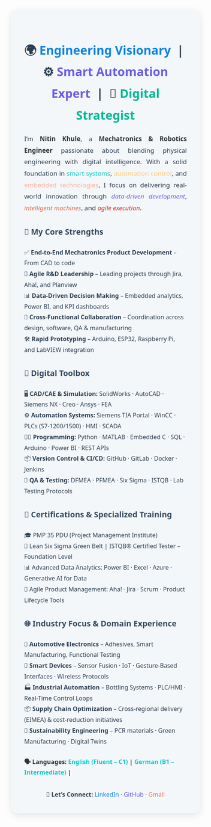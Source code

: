 <div style="font-family: 'Segoe UI', sans-serif; color: #2c3e50; background: #f4f7fa; padding: 35px; border-radius: 18px; box-shadow: 0 6px 20px rgba(0,0,0,0.1); max-width: 950px; margin: auto; line-height: 1.8;">

  <!-- Header Section -->
  <h2 style="font-size: 32px; text-align: center; margin-bottom: 20px;">
    🌍 <span style="color:#0984e3;">Engineering Visionary</span> &nbsp;|&nbsp;
    ⚙️ <span style="color:#6c5ce7;">Smart Automation Expert</span> &nbsp;|&nbsp;
    🧠 <span style="color:#00b894;">Digital Strategist</span>
  </h2>

  <!-- Introduction -->
  <p style="font-size: 17px; text-align: justify; margin-bottom: 25px;">
    I’m <strong style="color:#2d3436;">Nitin Khule</strong>, a <strong style="color:#2d3436;">Mechatronics & Robotics Engineer</strong> passionate about blending physical engineering with digital intelligence.
    With a solid foundation in <span style="color:#00cec9;">smart systems</span>, <span style="color:#fdcb6e;">automation control</span>, and <span style="color:#fab1a0;">embedded technologies</span>,
    I focus on delivering real-world innovation through <em style="color:#6c5ce7;">data-driven development</em>,
    <em style="color:#e17055;">intelligent machines</em>, and <em style="color:#d63031;">agile execution</em>.
  </p>

  <!-- Strengths -->
  <h3 style="color: #34495e; font-size: 21px;">🎯 My Core Strengths</h3>
  <ul style="list-style-type: none; padding-left: 0; font-size: 16px;">
    <li>✅ <strong>End-to-End Mechatronics Product Development</strong> – From CAD to code</li>
    <li>🧠 <strong>Agile R&D Leadership</strong> – Leading projects through Jira, Aha!, and Planview</li>
    <li>📊 <strong>Data-Driven Decision Making</strong> – Embedded analytics, Power BI, and KPI dashboards</li>
    <li>🤝 <strong>Cross-Functional Collaboration</strong> – Coordination across design, software, QA & manufacturing</li>
    <li>🛠️ <strong>Rapid Prototyping</strong> – Arduino, ESP32, Raspberry Pi, and LabVIEW integration</li>
  </ul>

  <!-- Tech Tools -->
  <h3 style="color: #34495e; font-size: 21px;">🧰 Digital Toolbox</h3>
  <ul style="list-style-type: none; padding-left: 0; font-size: 16px;">
    <li>🖥️ <strong>CAD/CAE & Simulation:</strong> SolidWorks · AutoCAD · Siemens NX · Creo · Ansys · FEA</li>
    <li>⚙️ <strong>Automation Systems:</strong> Siemens TIA Portal · WinCC · PLCs (S7-1200/1500) · HMI · SCADA</li>
    <li>👨‍💻 <strong>Programming:</strong> Python · MATLAB · Embedded C · SQL · Arduino · Power BI · REST APIs</li>
    <li>📦 <strong>Version Control & CI/CD:</strong> GitHub · GitLab · Docker · Jenkins</li>
    <li>🔬 <strong>QA & Testing:</strong> DFMEA · PFMEA · Six Sigma · ISTQB · Lab Testing Protocols</li>
  </ul>

  <!-- Certifications -->
  <h3 style="color: #34495e; font-size: 21px;">📜 Certifications & Specialized Training</h3>
  <ul style="list-style-type: none; padding-left: 0; font-size: 16px;">
    <li>🎓 PMP 35 PDU (Project Management Institute)</li>
    <li>🧪 Lean Six Sigma Green Belt | ISTQB® Certified Tester – Foundation Level</li>
    <li>📊 Advanced Data Analytics: Power BI · Excel · Azure · Generative AI for Data</li>
    <li>🚀 Agile Product Management: Aha! · Jira · Scrum · Product Lifecycle Tools</li>
  </ul>

  <!-- Industry Focus -->
  <h3 style="color: #34495e; font-size: 21px;">🌐 Industry Focus & Domain Experience</h3>
  <ul style="list-style-type: none; padding-left: 0; font-size: 16px;">
    <li>🚗 <strong>Automotive Electronics</strong> – Adhesives, Smart Manufacturing, Functional Testing</li>
    <li>🧠 <strong>Smart Devices</strong> – Sensor Fusion · IoT · Gesture-Based Interfaces · Wireless Protocols</li>
    <li>🏭 <strong>Industrial Automation</strong> – Bottling Systems · PLC/HMI · Real-Time Control Loops</li>
    <li>📦 <strong>Supply Chain Optimization</strong> – Cross-regional delivery (EIMEA) & cost-reduction initiatives</li>
    <li>🌱 <strong>Sustainability Engineering</strong> – PCR materials · Green Manufacturing · Digital Twins</li>
  </ul>

  <!-- Languages -->
  <p style="font-size: 16px; margin-top: 25px; font-weight: bold; color: #2d3436;">
    🗣️ <strong>Languages:</strong>
    <span style="color: #00cec9;">English (Fluent – C1)</span> |
    <span style="color: #00cec9;">German (B1 – Intermediate)</span> |
  
  </p>

  <!-- Contact -->
  <div style="margin-top: 30px; text-align: center; font-size: 16px;">
    🔗 <strong>Let’s Connect:</strong>
    <a href="https://www.linkedin.com/in/nitinkhule" target="_blank" style="color:#0984e3; text-decoration:none;">LinkedIn</a> ·
    <a href="https://github.com/NitinKhule" target="_blank" style="color:#6c5ce7; text-decoration:none;">GitHub</a> ·
    <a href="mailto:nitin.khule.de@gmail.com" style="color:#e17055; text-decoration:none;">Gmail</a>
  </div>

</div>
